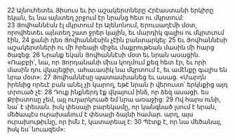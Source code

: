 22 Այնուհետեւ Յիսուս եւ իր աշակերտները Հրէաստանի երկիրը եկան, եւ նա այնտեղ շրջում էր նրանց հետ ու մկրտում: 23 Յովհաննէսն էլ մկրտում էր Այենոնում, Երուսաղէմի մօտ, որովհետեւ այնտեղ շատ ջրեր կային, եւ մարդիկ գալիս ու մկրտւում էին, 24 քանի դեռ Յովհաննէսին չէին բանտարկել: 25 Եւ Յովհաննէսի աշակերտների ու մի հրեայի միջեւ մաքրութեան մասին մի հարց ծագեց: 26 Նրանք եկան Յովհաննէսի մօտ եւ նրան ասացին. «Ռաբբի՛, նա, որ Յորդանանի միւս կողմում քեզ հետ էր, եւ որի մասին դու վկայեցիր, ահաւասիկ նա մկրտում է, եւ ամէնքը գալիս են նրա մօտ»: 27 Յովհաննէսը պատասխանեց եւ ասաց. «Մարդն իրենից որեւէ բան անել չի կարող, եթէ նրան ի վերուստ՝ երկնքից այդ տրուած չէ: 28 Դուք ինքներդ էք վկայում ինձ, որ ձեզ ասացի. ես Քրիստոսը չեմ, այլ ուղարկուած եմ նրա առաջից: 29 Ով հարս ունի, նա՛ է փեսան. իսկ փեսայի բարեկամը, որ կանգնած լսում է նրան, մեծապէս ուրախանում է փեսայի ձայնի համար. արդ, այս ուրախութիւնը, որ իմն է, կատարեալ է: 30 Պէտք է, որ նա մեծանայ, իսկ ես՝ նուազեմ»:
